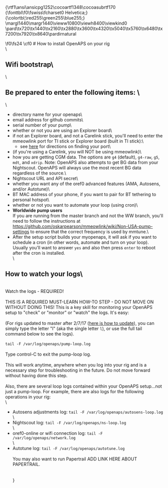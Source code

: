 {\rtf1\ansi\ansicpg1252\cocoartf1348\cocoasubrtf170
{\fonttbl\f0\fswiss\fcharset0 Helvetica;}
{\colortbl;\red255\green255\blue255;}
\margl1440\margr1440\vieww10800\viewh8400\viewkind0
\pard\tx720\tx1440\tx2160\tx2880\tx3600\tx4320\tx5040\tx5760\tx6480\tx7200\tx7920\tx8640\pardirnatural

\f0\fs24 \cf0 # How to install OpenAPS on your rig\
\
## Wifi bootstrap\
\
## **Be prepared to enter the following items:** \
\
* directory name for your openaps\
* email address for github commits\
* serial number of your pump\
* whether or not you are using an Explorer board\
* if not an Explorer board, and not a Carelink stick, you'll need to enter the mmeowlink port for TI stick or Explorer board (built in TI stick):\
    * see [here](https://github.com/oskarpearson/mmeowlink/wiki/Installing-MMeowlink) for directions on finding your port\
* (if you're using a Carelink, you will NOT be using mmeowlink)\
* how you are getting CGM data.  The options are `g4` (default), `g4-raw`, `g5`, `mdt`, and `xdrip`.  Note:  OpenAPS also attempts to get BG data from your Nightscout.  OpenAPS will always use the most recent BG data regardless of the source.\
* Nightscout URL and API secret\
* whether you want any of the oref0 advanced features (AMA, Autosens, and/or Autotune)\
* BT MAC address of your phone, if you want to pair for BT tethering to personal hotspot\
* whether or not you want to automate your loop (using cron)\
* **Worldwide pump users**\
If you are running from the master branch and not the WW branch, you'll need to follow the instructions at https://github.com/oskarpearson/mmeowlink/wiki/Non-USA-pump-settings to ensure that the correct frequency is used by mmtune.\
* After the setup script builds your myopenaps, it will ask if you want to schedule a cron (in other words, automate and turn on your loop).  Usually you'll want to answer `yes` and also then press `enter` to reboot after the cron is installed.\
\
## How to watch your logs\
\
Watch the logs - REQUIRED!\
\
THIS IS A REQUIRED MUST-LEARN HOW-TO STEP - DO NOT MOVE ON WITHOUT DOING THIS! This is a key skill for monitoring your OpenAPS setup to "check" or "monitor" or "watch" the logs. It's easy:\
\
(For rigs updated to master after 2/7/17 ([here is how to update](http://openaps.readthedocs.io/en/latest/docs/walkthrough/phase-2/update-your-rig.html)), you can simply type the letter "l" (aka the single letter `l`), or use the full tail command below to see the logs).\
\
`tail -F /var/log/openaps/pump-loop.log`\
\
Type control-C to exit the pump-loop log.\
\
This will work anytime, anywhere when you log into your rig and is a necessary step for troubleshooting in the future. Do not move forward without having done this step. \
\
Also, there are several loop logs contained within your OpenAPS setup...not just a pump-loop.  For example, there are also logs for the following operations in your rig:\
\
* Autosens adjustments log: `tail -F /var/log/openaps/autosens-loop.log`\
\
* Nightscout log: `tail -F /var/log/openaps/ns-loop.log`\
\
* oref0-online or wifi connection log: `tail -F /var/log/openaps/network.log`\
\
* Autotune log: `tail -F /var/log/openaps/autotune.log`\
\
You may also want to run Papertrail ADD LINK HERE ABOUT PAPERTRAIL.\
\
\
}